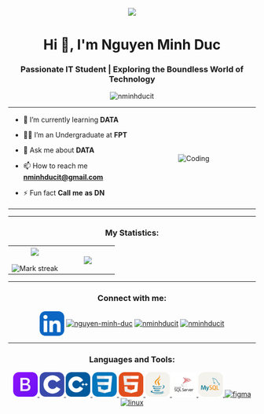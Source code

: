 <p align="center" ><img  src = "https://github.com/7oSkaaa/7oSkaaa/blob/main/Images/about_me.gif?raw=true" width = 100px></p>
<h1 align="center">Hi 👋, I'm Nguyen Minh Duc</h1>
<h3 align="center">Passionate IT Student | Exploring the Boundless World of Technology</h3>
<p align="center"> <img src="https://visitcount.itsvg.in/api?id=nminhducit&icon=0&color=0" alt="nminhducit" /> </p>

<table align="center">
<tr border="none">
<td width="50%" align="left">
  
- 🌱 I’m currently learning **DATA**

- 🧑‍🎓 I’m an Undergraduate at **FPT**

- 💬 Ask me about **DATA**

- 📫 How to reach me **nminhducit@gmail.com**
  
- ⚡ Fun fact **Call me as DN**

</td>
<td width="50%" align="center">

  <img align="center" alt="Coding" width="450" src="https://gsotgroup.vn/wp-content/uploads/2019/11/Big-data-la-gi-01.jpg">

  
  </td>
</tr>
</table>

---

<h3 align="center">My Statistics:</h3>
<p align="center">
<table align="center">
<tr border="none">
<td width="50%" align="center">
  
  <img  align="center"  src="https://github-readme-stats.vercel.app/api?username=nminhducit&theme=dark&hide_border=false&include_all_commits=true&count_private=true" />
  <br></br>
  <img  title="🔥 Get streak stats for your profile at git.io/streak-stats" alt="Mark streak" src="https://streak-stats.demolab.com?user=nminhducit&theme=dark" /> 
</td>
<td width="50%" align="center">
  <img  align="center"  src="https://github-readme-stats.vercel.app/api/top-langs/?username=nminhducit&theme=dark&hide_border=false&no-bg=true&no-frame=true&langs_count=10"/>
  
  </td>
</tr>
</table>

---

<h3 align="center">Connect with me:</h3>
<p align="center">
<a href="https://linkedin.com/in/nminhducit" target="blank"><img align="center" src="https://github.com/tandpfun/skill-icons/blob/main/icons/LinkedIn.svg" alt="nminhducit" height="50" width="50" /></a>
<a href="https://stackoverflow.com/users/22345746/nguyen-minh-duc" target="blank"><img align="center" src="https://raw.githubusercontent.com/rahuldkjain/github-profile-readme-generator/master/src/images/icons/Social/stack-overflow.svg" alt="nguyen-minh-duc" height="50" width="50" /></a>
<a href="https://fb.com/nminhducit" target="blank"><img align="center" src="https://raw.githubusercontent.com/rahuldkjain/github-profile-readme-generator/master/src/images/icons/Social/facebook.svg" alt="nminhducit" height="50" width="50" /></a>
<a href="https://www.instagram.com/nminhducit/" target="blank"><img align="center" src="https://www.edigitalagency.com.au/wp-content/uploads/new-Instagram-icon-png-full-colour.png" alt="nminhducit" height="50" width="50" /></a>
</p>

---

<h3 align="center">Languages and Tools:</h3>
<p align="center"> <a href="https://getbootstrap.com" target="_blank" rel="noreferrer"> <img src="https://github.com/tandpfun/skill-icons/blob/main/icons/Bootstrap.svg" alt="bootstrap" width="50" height="50"/> </a> <a href="https://www.cprogramming.com/" target="_blank" rel="noreferrer"> <img src="https://github.com/tandpfun/skill-icons/blob/main/icons/C.svg" alt="c" width="50" height="50"/> </a> <a href="https://www.w3schools.com/cpp/" target="_blank" rel="noreferrer"> <img src="https://github.com/tandpfun/skill-icons/blob/main/icons/CPP.svg" alt="cplusplus" width="50" height="50"/> </a> <a href="https://www.w3schools.com/css/" target="_blank" rel="noreferrer"> <img src="https://github.com/tandpfun/skill-icons/blob/main/icons/CSS.svg" alt="css3" width="50" height="50"/> </a> <a href="https://www.w3.org/html/" target="_blank" rel="noreferrer"> <img src="https://github.com/tandpfun/skill-icons/blob/main/icons/HTML.svg" alt="html5" width="50" height="50"/> </a> <a href="https://www.java.com" target="_blank" rel="noreferrer"> <img src="https://github.com/tandpfun/skill-icons/blob/main/icons/Java-Light.svg" alt="java" width="50" height="50"/> </a> <a href="https://www.microsoft.com/en-us/sql-server" target="_blank" rel="noreferrer"> <img src="https://github.com/Scar1109/skill-icons/blob/Scar1109/icons/microsoftSQL.svg" alt="mssql" width="50" height="50"/> </a> <a href="https://www.mysql.com/" target="_blank" rel="noreferrer"> <img src="https://github.com/tandpfun/skill-icons/blob/main/icons/MySQL-Light.svg" alt="mysql" width="50" height="50"/> </a> <a href="https://www.figma.com/" target="_blank" rel="noreferrer"> <img src="https://github.com/Scar1109/skill-icons/blob/main/icons/Figma-Light.svg" alt="figma" width="50" height="50"/> </a> <a href="https://www.linux.org/" target="_blank" rel="noreferrer"> <img src="https://github.com/Scar1109/skill-icons/blob/main/icons/Linux-Light.svg" alt="linux" width="50" height="50"/> </a> </p>
